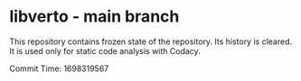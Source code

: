 # libverto - main branch

This repository contains frozen state of the repository.
Its history is cleared. It is used only for static code
analysis with Codacy.

Commit Time: 1698319567